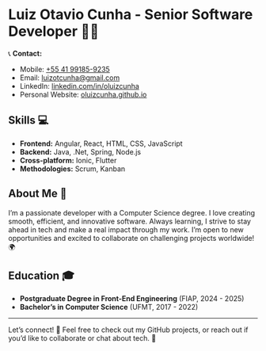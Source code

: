 # Luiz Otavio Cunha - Senior Software Developer 👨‍💻

📞 **Contact:**  
- Mobile: [+55 41 99185-9235](tel:+5541991859235)  
- Email: [luizotcunha@gmail.com](mailto:luizotcunha@gmail.com)  
- LinkedIn: [linkedin.com/in/oluizcunha](https://www.linkedin.com/in/oluizcunha)  
- Personal Website: [oluizcunha.github.io](https://oluizcunha.github.io)

## Skills 💻

- **Frontend:** Angular, React, HTML, CSS, JavaScript  
- **Backend:** Java, .Net, Spring, Node.js  
- **Cross-platform:** Ionic, Flutter  
- **Methodologies:** Scrum, Kanban

## About Me 🌟

I’m a passionate developer with a Computer Science degree. I love creating smooth, efficient, and innovative software. Always learning, I strive to stay ahead in tech and make a real impact through my work. I’m open to new opportunities and excited to collaborate on challenging projects worldwide! 🌍

## Education 🎓

- **Postgraduate Degree in Front-End Engineering** (FIAP, 2024 - 2025)  
- **Bachelor’s in Computer Science** (UFMT, 2017 - 2022)

---

Let’s connect! 🤝 Feel free to check out my GitHub projects, or reach out if you’d like to collaborate or chat about tech. 🚀
